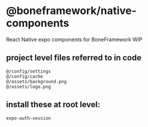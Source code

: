 # @boneframework/native-components
React Native expo components for BoneFramework WIP
## project level files referred to in code
```
@/config/settings
@/config/cache
@/assets/background.png
@/assets/logo.png
```
## install these at root level:
```
expo-auth-session
```



